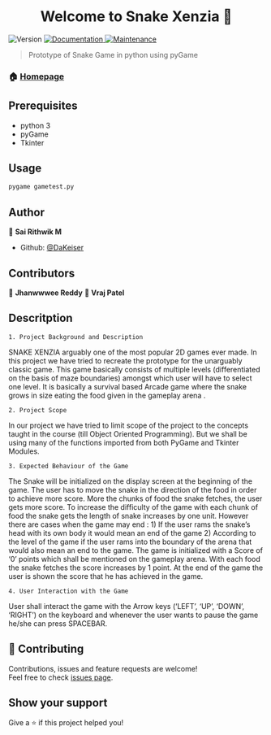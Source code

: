 <h1 align="center">Welcome to Snake Xenzia 👋</h1>
<p>
  <img alt="Version" src="https://img.shields.io/badge/version-0.1.1-blue.svg?cacheSeconds=2592000" />
  <a href="https://github.com/DaKeiser/pyProject_Snake/blob/master/README.md" target="_blank">
    <img alt="Documentation" src="https://img.shields.io/badge/documentation-yes-brightgreen.svg" />
  </a>
  <a href="https://github.com/kefranabg/readme-md-generator/graphs/commit-activity" target="_blank">
    <img alt="Maintenance" src="https://img.shields.io/badge/Maintained%3F-yes-green.svg" />
  </a>
</p>

> Prototype of Snake Game in python using pyGame

### 🏠 [Homepage](https://github.com/DaKeiser/pyProject_Snake)

## Prerequisites

- python 3
- pyGame
- Tkinter

## Usage

```sh
pygame gametest.py
```

## Author

👤 **Sai Rithwik M**

* Github: [@DaKeiser](https://github.com/DaKeiser)

## Contributors

👤 **Jhanwwwee Reddy**
👤 **Vraj Patel**

## Descritption

    1. Project Background and Description

SNAKE XENZIA arguably one of the most popular 2D games ever made. In this project we have tried to recreate the prototype for the unarguably classic game. This game basically consists of multiple levels (differentiated on the basis of maze boundaries) amongst which user will have to select one level. It is basically a survival based Arcade game where the snake grows in size eating the food given in the gameplay arena . 

    2. Project Scope

In our project we have tried to limit scope of the project to the concepts taught in the course (till Object Oriented Programming). But we shall be using many of the functions imported from both PyGame and Tkinter Modules.

    3. Expected Behaviour of the Game

The Snake will be initialized on the display screen at the beginning of the game. The user has to move the snake in the direction of the food in order to achieve more score. More the chunks of food the snake fetches, the user gets more score. To increase the difficulty of the game with each chunk of food the snake gets the length of snake increases by one unit.  However there are cases when the game may end :
    1) If the user rams the snake’s head with its own body it would mean an end of the game
    2) According to the level of the game if the user rams into the boundary of the arena that would also mean an end to the game.
The game is initialized with a Score of ‘0’ points which shall be mentioned on the gameplay arena. With each food the snake fetches the score increases by 1 point.
At the end of the game the user is shown the score that he has achieved in the game. 
    
    4. User Interaction with the Game

User shall interact the game with the Arrow keys (‘LEFT’, ‘UP’, ‘DOWN’, ‘RIGHT’) on the keyboard and whenever the user wants to pause the game he/she can press SPACEBAR. 


## 🤝 Contributing

Contributions, issues and feature requests are welcome!<br />Feel free to check [issues page](https://github.com/DaKeiser/pyProject_Snake/issues).

## Show your support

Give a ⭐️ if this project helped you!
